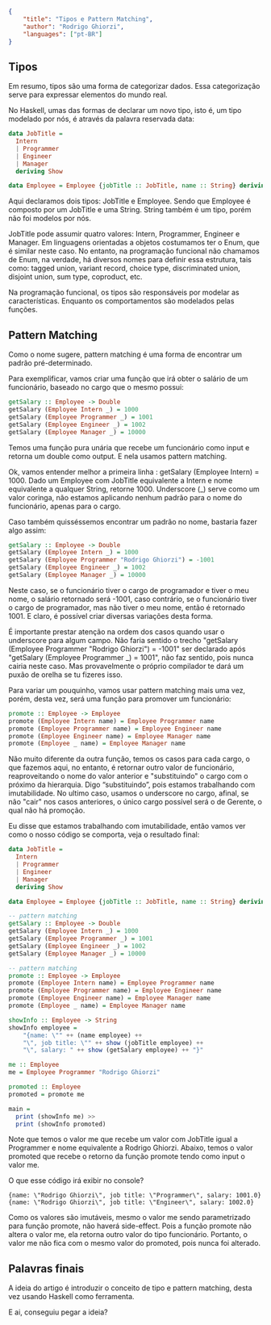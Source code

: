 ```json
{
    "title": "Tipos e Pattern Matching",
    "author": "Rodrigo Ghiorzi",
    "languages": ["pt-BR"]
}
```

## Tipos

Em resumo, tipos são uma forma de categorizar dados. Essa categorização serve para expressar elementos do mundo real.

No Haskell, umas das formas de declarar um novo tipo, isto é, um tipo modelado por nós, é através da palavra reservada data:

```haskell
data JobTitle = 
  Intern 
  | Programmer 
  | Engineer 
  | Manager 
  deriving Show

data Employee = Employee {jobTitle :: JobTitle, name :: String} deriving Show
```

Aqui declaramos dois tipos: JobTitle e Employee. Sendo que Employee é composto por um JobTitle e uma String. String também é um tipo, porém não foi modelos por nós.

JobTitle pode assumir quatro valores: Intern, Programmer, Engineer e Manager. Em linguagens orientadas a objetos costumamos ter o Enum, que é similar neste caso. No entanto, na programação funcional não chamamos de Enum, na verdade, há diversos nomes para definir essa estrutura, tais como: tagged union, variant record, choice type, discriminated union, disjoint union, sum type, coproduct, etc.

Na programação funcional, os tipos são responsáveis por modelar as características. Enquanto os comportamentos são modelados pelas funções.

## Pattern Matching

Como o nome sugere, pattern matching é uma forma de encontrar um padrão pré-determinado.

Para exemplificar, vamos criar uma função que irá obter o salário de um funcionário, baseado no cargo que o mesmo possui:

```haskell
getSalary :: Employee -> Double
getSalary (Employee Intern _) = 1000
getSalary (Employee Programmer _) = 1001
getSalary (Employee Engineer _) = 1002
getSalary (Employee Manager _) = 10000
```

Temos uma função pura unária que recebe um funcionário como input e retorna um double como output. E nela usamos pattern matching.

Ok, vamos entender melhor a primeira linha : getSalary (Employee Intern) = 1000. Dado um Employee com JobTitle equivalente a Intern e nome equivalente a qualquer String, retorne 1000. Underscore (_) serve como um valor coringa, não estamos aplicando nenhum padrão para o nome do funcionário, apenas para o cargo.

Caso também quisséssemos encontrar um padrão no nome, bastaria fazer algo assim:

```haskell
getSalary :: Employee -> Double
getSalary (Employee Intern _) = 1000
getSalary (Employee Programmer "Rodrigo Ghiorzi") = -1001
getSalary (Employee Engineer _) = 1002
getSalary (Employee Manager _) = 10000
```

Neste caso, se o funcionário tiver o cargo de programador e tiver o meu nome, o salário retornado será -1001, caso contrário, se o funcionário tiver o cargo de programador, mas não tiver o meu nome, então é retornado 1001. E claro, é possível criar diversas variações desta forma.

É importante prestar atenção na ordem dos casos quando usar o underscore para algum campo. Não faria sentido o trecho "getSalary (Employee Programmer "Rodrigo Ghiorzi") = -1001" ser declarado após "getSalary (Employee Programmer _) = 1001", não faz sentido, pois nunca cairia neste caso. Mas provavelmente o próprio compilador te dará um puxão de orelha se tu fizeres isso.

Para variar um pouquinho, vamos usar pattern matching mais uma vez, porém, desta vez, será uma função para promover um funcionário:

```haskell
promote :: Employee -> Employee
promote (Employee Intern name) = Employee Programmer name
promote (Employee Programmer name) = Employee Engineer name
promote (Employee Engineer name) = Employee Manager name
promote (Employee _ name) = Employee Manager name
```

Não muito diferente da outra função, temos os casos para cada cargo, o que fazemos aqui, no entanto, é retornar outro valor de funcionário, reaproveitando o nome do valor anterior e "substituindo" o cargo com o próximo da hierarquia. Digo “substituindo”, pois estamos trabalhando com imutabilidade. No ultimo caso, usamos o underscore no cargo, afinal, se não "cair" nos casos anteriores, o único cargo possível será o de Gerente, o qual não há promoção.

Eu disse que estamos trabalhando com imutabilidade, então vamos ver como o nosso código se comporta, veja o resultado final:

```haskell
data JobTitle = 
  Intern 
  | Programmer 
  | Engineer 
  | Manager 
  deriving Show

data Employee = Employee {jobTitle :: JobTitle, name :: String} deriving Show

-- pattern matching
getSalary :: Employee -> Double
getSalary (Employee Intern _) = 1000
getSalary (Employee Programmer _) = 1001
getSalary (Employee Engineer _) = 1002
getSalary (Employee Manager _) = 10000

-- pattern matching
promote :: Employee -> Employee
promote (Employee Intern name) = Employee Programmer name
promote (Employee Programmer name) = Employee Engineer name
promote (Employee Engineer name) = Employee Manager name
promote (Employee _ name) = Employee Manager name

showInfo :: Employee -> String
showInfo employee = 
    "{name: \"" ++ (name employee) ++ 
    "\", job title: \"" ++ show (jobTitle employee) ++ 
    "\", salary: " ++ show (getSalary employee) ++ "}"

me :: Employee
me = Employee Programmer "Rodrigo Ghiorzi"

promoted :: Employee
promoted = promote me

main =
  print (showInfo me) >> 
  print (showInfo promoted)
```

Note que temos o valor me que recebe um valor com JobTitle igual a Programmer e nome equivalente a Rodrigo Ghiorzi. Abaixo, temos o valor promoted que recebe o retorno da função promote tendo como input o valor me.

O que esse código irá exibir no console?

```
{name: \"Rodrigo Ghiorzi\", job title: \"Programmer\", salary: 1001.0}
{name: \"Rodrigo Ghiorzi\", job title: \"Engineer\", salary: 1002.0}
```

Como os valores são imutáveis, mesmo o valor me sendo parametrizado para função promote, não haverá side-effect. Pois a função promote não altera o valor me, ela retorna outro valor do tipo funcionário. Portanto, o valor me não fica com o mesmo valor do promoted, pois nunca foi alterado.

## Palavras finais
A ideia do artigo é introduzir o conceito de tipo e pattern matching, desta vez usando Haskell como ferramenta.

E ai, conseguiu pegar a ideia?